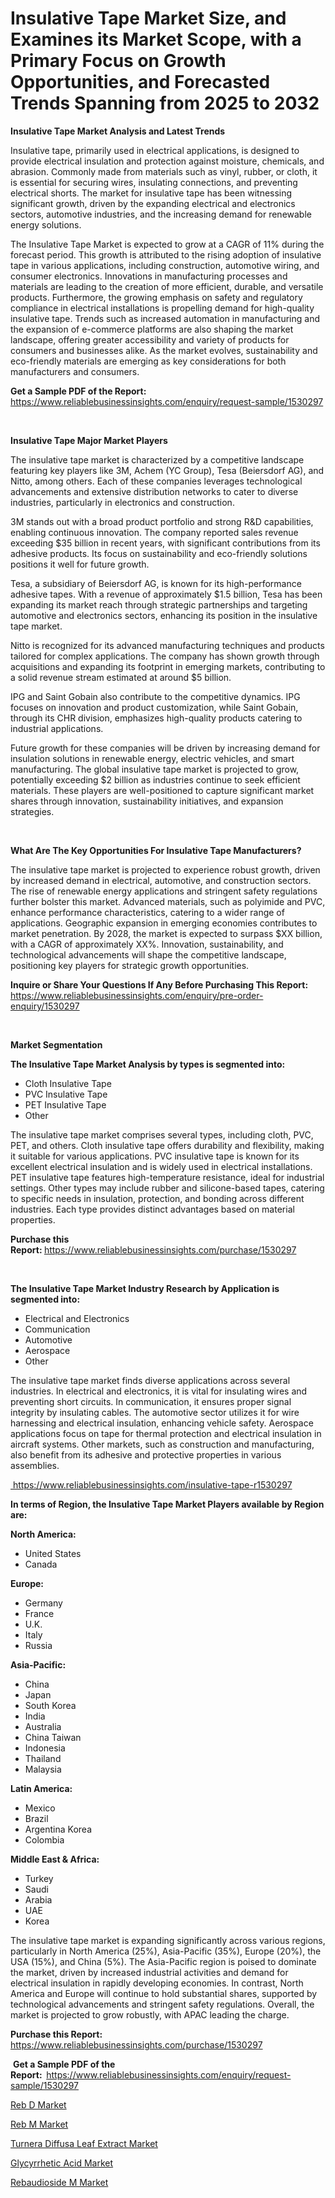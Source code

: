 <p><h1>Insulative Tape Market Size, and Examines its Market Scope, with a Primary Focus on Growth Opportunities, and Forecasted Trends Spanning from 2025 to 2032</h1></p><p><strong>Insulative Tape Market Analysis and Latest Trends</strong></p>
<p><p>Insulative tape, primarily used in electrical applications, is designed to provide electrical insulation and protection against moisture, chemicals, and abrasion. Commonly made from materials such as vinyl, rubber, or cloth, it is essential for securing wires, insulating connections, and preventing electrical shorts. The market for insulative tape has been witnessing significant growth, driven by the expanding electrical and electronics sectors, automotive industries, and the increasing demand for renewable energy solutions.</p><p>The Insulative Tape Market is expected to grow at a CAGR of 11% during the forecast period. This growth is attributed to the rising adoption of insulative tape in various applications, including construction, automotive wiring, and consumer electronics. Innovations in manufacturing processes and materials are leading to the creation of more efficient, durable, and versatile products. Furthermore, the growing emphasis on safety and regulatory compliance in electrical installations is propelling demand for high-quality insulative tape. Trends such as increased automation in manufacturing and the expansion of e-commerce platforms are also shaping the market landscape, offering greater accessibility and variety of products for consumers and businesses alike. As the market evolves, sustainability and eco-friendly materials are emerging as key considerations for both manufacturers and consumers.</p></p>
<p><strong>Get a Sample PDF of the Report:&nbsp;</strong> <a href="https://www.reliablebusinessinsights.com/enquiry/request-sample/1530297?utm_campaign=101&utm_medium=2&utm_source=Github&utm_content=ia&utm_term=01042025&utm_id=insulative-tape">https://www.reliablebusinessinsights.com/enquiry/request-sample/1530297</a></p>
<p>&nbsp;</p>
<p><strong>Insulative Tape Major Market Players</strong></p>
<p><p>The insulative tape market is characterized by a competitive landscape featuring key players like 3M, Achem (YC Group), Tesa (Beiersdorf AG), and Nitto, among others. Each of these companies leverages technological advancements and extensive distribution networks to cater to diverse industries, particularly in electronics and construction.</p><p>3M stands out with a broad product portfolio and strong R&D capabilities, enabling continuous innovation. The company reported sales revenue exceeding $35 billion in recent years, with significant contributions from its adhesive products. Its focus on sustainability and eco-friendly solutions positions it well for future growth.</p><p>Tesa, a subsidiary of Beiersdorf AG, is known for its high-performance adhesive tapes. With a revenue of approximately $1.5 billion, Tesa has been expanding its market reach through strategic partnerships and targeting automotive and electronics sectors, enhancing its position in the insulative tape market. </p><p>Nitto is recognized for its advanced manufacturing techniques and products tailored for complex applications. The company has shown growth through acquisitions and expanding its footprint in emerging markets, contributing to a solid revenue stream estimated at around $5 billion.</p><p>IPG and Saint Gobain also contribute to the competitive dynamics. IPG focuses on innovation and product customization, while Saint Gobain, through its CHR division, emphasizes high-quality products catering to industrial applications.</p><p>Future growth for these companies will be driven by increasing demand for insulation solutions in renewable energy, electric vehicles, and smart manufacturing. The global insulative tape market is projected to grow, potentially exceeding $2 billion as industries continue to seek efficient materials. These players are well-positioned to capture significant market shares through innovation, sustainability initiatives, and expansion strategies.</p></p>
<p>&nbsp;</p>
<p><strong>What Are The Key Opportunities For Insulative Tape Manufacturers?</strong></p>
<p><p>The insulative tape market is projected to experience robust growth, driven by increased demand in electrical, automotive, and construction sectors. The rise of renewable energy applications and stringent safety regulations further bolster this market. Advanced materials, such as polyimide and PVC, enhance performance characteristics, catering to a wider range of applications. Geographic expansion in emerging economies contributes to market penetration. By 2028, the market is expected to surpass $XX billion, with a CAGR of approximately XX%. Innovation, sustainability, and technological advancements will shape the competitive landscape, positioning key players for strategic growth opportunities.</p></p>
<p><strong>Inquire or Share Your Questions If Any Before Purchasing This Report:</strong> <a href="https://www.reliablebusinessinsights.com/enquiry/pre-order-enquiry/1530297?utm_campaign=101&utm_medium=2&utm_source=Github&utm_content=ia&utm_term=01042025&utm_id=insulative-tape">https://www.reliablebusinessinsights.com/enquiry/pre-order-enquiry/1530297</a></p>
<p>&nbsp;</p>
<p><strong>Market Segmentation</strong></p>
<p><strong>The Insulative Tape Market Analysis by types is segmented into:</strong></p>
<p><ul><li>Cloth Insulative Tape</li><li>PVC Insulative Tape</li><li>PET Insulative Tape</li><li>Other</li></ul></p>
<p><p>The insulative tape market comprises several types, including cloth, PVC, PET, and others. Cloth insulative tape offers durability and flexibility, making it suitable for various applications. PVC insulative tape is known for its excellent electrical insulation and is widely used in electrical installations. PET insulative tape features high-temperature resistance, ideal for industrial settings. Other types may include rubber and silicone-based tapes, catering to specific needs in insulation, protection, and bonding across different industries. Each type provides distinct advantages based on material properties.</p></p>
<p><strong>Purchase this Report:&nbsp;</strong><a href="https://www.reliablebusinessinsights.com/purchase/1530297?utm_campaign=101&utm_medium=2&utm_source=Github&utm_content=ia&utm_term=01042025&utm_id=insulative-tape">https://www.reliablebusinessinsights.com/purchase/1530297</a></p>
<p>&nbsp;</p>
<p><strong>The Insulative Tape Market Industry Research by Application is segmented into:</strong></p>
<p><ul><li>Electrical and Electronics</li><li>Communication</li><li>Automotive</li><li>Aerospace</li><li>Other</li></ul></p>
<p><p>The insulative tape market finds diverse applications across several industries. In electrical and electronics, it is vital for insulating wires and preventing short circuits. In communication, it ensures proper signal integrity by insulating cables. The automotive sector utilizes it for wire harnessing and electrical insulation, enhancing vehicle safety. Aerospace applications focus on tape for thermal protection and electrical insulation in aircraft systems. Other markets, such as construction and manufacturing, also benefit from its adhesive and protective properties in various assemblies.</p></p>
<p><a href="https://www.reliablebusinessinsights.com/insulative-tape-r1530297?utm_campaign=101&utm_medium=2&utm_source=Github&utm_content=ia&utm_term=01042025&utm_id=insulative-tape">&nbsp;https://www.reliablebusinessinsights.com/insulative-tape-r1530297</a></p>
<p><strong>In terms of Region, the Insulative Tape Market Players available by Region are:</strong></p>
<p>
    <p> <strong> North America: </strong>
        <ul>
            <li>United States</li>
            <li>Canada</li>
        </ul>
        </p> 
    <p> <strong> Europe: </strong>
        <ul>
            <li>Germany</li>
            <li>France</li>
            <li>U.K.</li>
            <li>Italy</li>
            <li>Russia</li>
        </ul>
        </p> 
    <p> <strong> Asia-Pacific: </strong>
        <ul>
            <li>China</li>
            <li>Japan</li>
            <li>South Korea</li>
            <li>India</li>
            <li>Australia</li>
            <li>China Taiwan</li>
            <li>Indonesia</li>
            <li>Thailand</li>
            <li>Malaysia</li>
        </ul>
        </p> 
    <p> <strong> Latin America: </strong>
        <ul>
            <li>Mexico</li>
            <li>Brazil</li>
            <li>Argentina Korea</li>
            <li>Colombia</li>
        </ul>
        </p> 
    <p> <strong> Middle East & Africa: </strong>
        <ul>
            <li>Turkey</li>
            <li>Saudi</li>
            <li>Arabia</li>
            <li>UAE</li>
            <li>Korea</li>
        </ul>
    </p>
    </p>
<p><p>The insulative tape market is expanding significantly across various regions, particularly in North America (25%), Asia-Pacific (35%), Europe (20%), the USA (15%), and China (5%). The Asia-Pacific region is poised to dominate the market, driven by increased industrial activities and demand for electrical insulation in rapidly developing economies. In contrast, North America and Europe will continue to hold substantial shares, supported by technological advancements and stringent safety regulations. Overall, the market is projected to grow robustly, with APAC leading the charge.</p></p>
<p><strong>Purchase this Report: </strong><a href="https://www.reliablebusinessinsights.com/purchase/1530297?utm_campaign=101&utm_medium=2&utm_source=Github&utm_content=ia&utm_term=01042025&utm_id=insulative-tape">https://www.reliablebusinessinsights.com/purchase/1530297</a></p>
<p>&nbsp;<strong>Get a Sample PDF of the Report:&nbsp;&nbsp;</strong><a href="https://www.reliablebusinessinsights.com/enquiry/request-sample/1530297?utm_campaign=101&utm_medium=2&utm_source=Github&utm_content=ia&utm_term=01042025&utm_id=insulative-tape">https://www.reliablebusinessinsights.com/enquiry/request-sample/1530297</a></p>
<p><strong></strong></p>
<p><p><a href="https://github.com/zymerivarrik6/Market-Research-Report-List-1/blob/main/reb-d-market.md?utm_campaign=101&utm_medium=2&utm_source=Github&utm_content=ia&utm_term=01042025&utm_id=insulative-tape">Reb D Market</a></p><p><a href="https://github.com/messonmengen75/Market-Research-Report-List-1/blob/main/reb-m-market.md?utm_campaign=101&utm_medium=2&utm_source=Github&utm_content=ia&utm_term=01042025&utm_id=insulative-tape">Reb M Market</a></p><p><a href="https://github.com/bocksovers0r/Market-Research-Report-List-1/blob/main/turnera-diffusa-leaf-extract-market.md?utm_campaign=101&utm_medium=2&utm_source=Github&utm_content=ia&utm_term=01042025&utm_id=insulative-tape">Turnera Diffusa Leaf Extract Market</a></p><p><a href="https://github.com/saimntamiki/Market-Research-Report-List-1/blob/main/glycyrrhetic-acid-market.md?utm_campaign=101&utm_medium=2&utm_source=Github&utm_content=ia&utm_term=01042025&utm_id=insulative-tape">Glycyrrhetic Acid Market</a></p><p><a href="https://github.com/djihencygnel74/Market-Research-Report-List-1/blob/main/rebaudioside-m-market.md?utm_campaign=101&utm_medium=2&utm_source=Github&utm_content=ia&utm_term=01042025&utm_id=insulative-tape">Rebaudioside M Market</a></p></p>